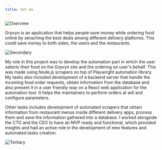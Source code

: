 ```yaml
---
title: Set me
---
```


![Overview](/grpvyn-automation-react/2.jpg)

Grpvyn is an application that helps people save money while ordering food online by seraching the best deals among different delivery platforms. This could save money to both sides, the users and the restaurants.

![Secondary](/grpvyn-automation-react/1.jpg)

My role in this project was to develop the automation part in which the user selects their food on the Grpvyn site and the ordering on user's behalf. This was made using Node.js scrapers on top of Playwright automation library. My tasks also included development of a backend server that handle the incoming food order requests, obtain information from the database and also present it in a user friendly way on a React web application for the automation tool. It helps the maintainers to perform orders at will and configure parameters. 

Other tasks includes development of automated scrapers that obtain information from restaurant menus inside different delivery apps, process them and save the information gathered into a database. I worked alongside the CTO and the CEO to have an MVP ready and functional, which provided insights and had an active role in the development of new features and automated tasks creation. 

![Tertiary](/grpvyn-automation-react/3.jpg)